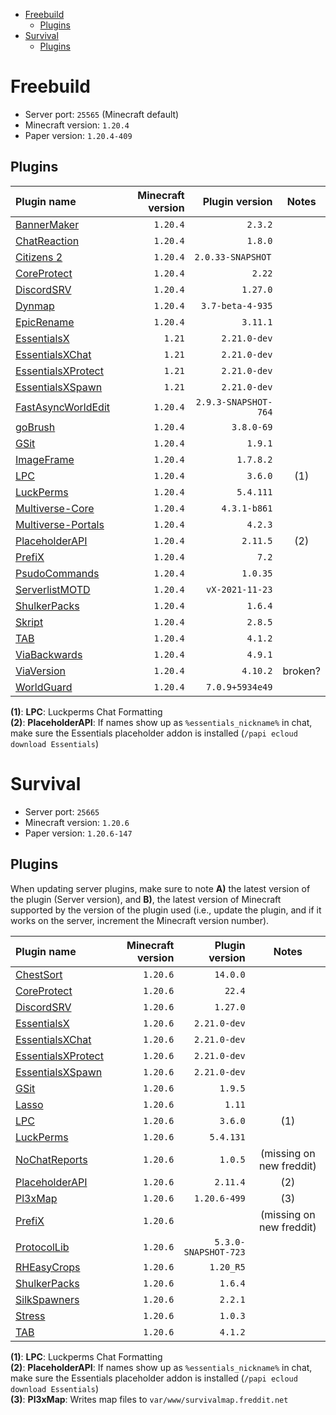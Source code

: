 - [Freebuild](#freebuild)
  - [Plugins](#plugins)
- [Survival](#survival)
  - [Plugins](#plugins-1)

# Freebuild

- Server port: `25565` (Minecraft default)
- Minecraft version: `1.20.4`
- Paper version: `1.20.4-409`

## Plugins

| Plugin name                                                              | Minecraft version |       Plugin version |  Notes  |
|:------------------------------------------------------------------------ | -----------------:| --------------------:|:-------:|
| [BannerMaker](https://www.spigotmc.org/resources/4380/)                  |          `1.20.4` |              `2.3.2` |         |
| [ChatReaction](https://www.spigotmc.org/resources/3748/)                 |          `1.20.4` |              `1.8.0` |         |
| [Citizens 2](https://ci.citizensnpcs.co/job/citizens2/)                  |          `1.20.4` |   `2.0.33-SNAPSHOT ` |         |
| [CoreProtect](https://www.spigotmc.org/resources/8631/)                  |          `1.20.4` |               `2.22` |         |
| [DiscordSRV](https://www.spigotmc.org/resources/18494/)                  |          `1.20.4` |             `1.27.0` |         |
| [Dynmap](https://www.spigotmc.org/resources/274/)                        |          `1.20.4` |     `3.7-beta-4-935` |         |
| [EpicRename](https://www.spigotmc.org/resources/4341/)                   |          `1.20.4` |             `3.11.1` |         |
| [EssentialsX](https://www.spigotmc.org/resources/9089/)                  |            `1.21` |         `2.21.0-dev` |         |
| [EssentialsXChat](https://www.spigotmc.org/resources/9089/)              |            `1.21` |         `2.21.0-dev` |         |
| [EssentialsXProtect](https://www.spigotmc.org/resources/9089/)           |            `1.21` |         `2.21.0-dev` |         |
| [EssentialsXSpawn](https://www.spigotmc.org/resources/9089/)             |            `1.21` |         `2.21.0-dev` |         |
| [FastAsyncWorldEdit](https://www.spigotmc.org/resources/13932/)          |          `1.20.4` | `2.9.3-SNAPSHOT-764` |         |
| [goBrush](https://www.spigotmc.org/resources/23118/)                     |          `1.20.4` |           `3.8.0-69` |         |
| [GSit](https://www.spigotmc.org/resources/62325/)                        |          `1.20.4` |              `1.9.1` |         |
| [ImageFrame](https://www.spigotmc.org/resources/106031/)                 |          `1.20.4` |            `1.7.8.2` |         |
| [LPC](https://www.spigotmc.org/resources/68965/)                         |          `1.20.4` |              `3.6.0` |   (1)   |
| [LuckPerms](https://www.spigotmc.org/resources/28140/)                   |          `1.20.4` |            `5.4.111` |         |
| [Multiverse-Core](https://dev.bukkit.org/projects/multiverse-core)       |          `1.20.4` |         `4.3.1-b861` |         |
| [Multiverse-Portals](https://dev.bukkit.org/projects/multiverse-portals) |          `1.20.4` |              `4.2.3` |         |
| [PlaceholderAPI](https://www.spigotmc.org/resources/6245/)               |          `1.20.4` |             `2.11.5` |   (2)   |
| [PrefiX](https://www.spigotmc.org/resources/70359/)                      |          `1.20.4` |                `7.2` |         |
| [PsudoCommands](https://www.spigotmc.org/resources/56738/)               |          `1.20.4` |             `1.0.35` |         |
| [ServerlistMOTD](https://dev.bukkit.org/projects/serverlistmotd)         |          `1.20.4` |      `vX-2021-11-23` |         |
| [ShulkerPacks](https://www.spigotmc.org/resources/67466/)                |          `1.20.4` |              `1.6.4` |         |
| [Skript](https://www.spigotmc.org/resources/skript.114544/)              |          `1.20.4` |              `2.8.5` |         |
| [TAB](https://www.spigotmc.org/resources/57806/)                         |          `1.20.4` |              `4.1.2` |         |
| [ViaBackwards](https://www.spigotmc.org/resources/27448/)                |          `1.20.4` |              `4.9.1` |         |
| [ViaVersion](https://www.spigotmc.org/resources/19254/)                  |          `1.20.4` |             `4.10.2` | broken? |
| [WorldGuard](https://enginehub.org/worldguard)                           |          `1.20.4` |      `7.0.9+5934e49` |         |

**(1)**: **LPC**: Luckperms Chat Formatting  
**(2)**: **PlaceholderAPI**: If names show up as `%essentials_nickname%` in chat, make sure the Essentials placeholder addon is installed (`/papi ecloud download Essentials`)

# Survival

- Server port: `25665`
- Minecraft version: `1.20.6`
- Paper version: `1.20.6-147`

## Plugins

When updating server plugins, make sure to note **A)** the latest version of the plugin (Server version), and **B)**, the latest version of Minecraft supported by the version of the plugin used (i.e., update the plugin, and if it works on the server, increment the Minecraft version number).

| Plugin name                                                    | Minecraft version |       Plugin version |           Notes          |
|:-------------------------------------------------------------- | -----------------:| --------------------:|:------------------------:|
| [ChestSort](https://www.spigotmc.org/resources/59773/)         |          `1.20.6` |             `14.0.0` |                          |
| [CoreProtect](https://www.spigotmc.org/resources/8631/)        |          `1.20.6` |               `22.4` |                          |
| [DiscordSRV](https://www.spigotmc.org/resources/18494/)        |          `1.20.6` |             `1.27.0` |                          |
| [EssentialsX](https://www.spigotmc.org/resources/9089/)        |          `1.20.6` |         `2.21.0-dev` |                          |
| [EssentialsXChat](https://www.spigotmc.org/resources/9089/)    |          `1.20.6` |         `2.21.0-dev` |                          |
| [EssentialsXProtect](https://www.spigotmc.org/resources/9089/) |          `1.20.6` |         `2.21.0-dev` |                          |
| [EssentialsXSpawn](https://www.spigotmc.org/resources/9089/)   |          `1.20.6` |         `2.21.0-dev` |                          |
| [GSit](https://www.spigotmc.org/resources/62325/)              |          `1.20.6` |              `1.9.5` |                          |
| [Lasso](https://www.spigotmc.org/resources/54815/)             |          `1.20.6` |               `1.11` |                          |
| [LPC](https://www.spigotmc.org/resources/68965/)               |          `1.20.6` |              `3.6.0` |            (1)           |
| [LuckPerms](https://www.spigotmc.org/resources/28140/)         |          `1.20.6` |            `5.4.131` |                          |
| [NoChatReports](https://www.spigotmc.org/resources/102931/)    |          `1.20.6` |              `1.0.5` | (missing on new freddit) |
| [PlaceholderAPI](https://www.spigotmc.org/resources/6245/)     |          `1.20.6` |             `2.11.4` |            (2)           |
| [Pl3xMap](https://modrinth.com/plugin/pl3xmap)                 |          `1.20.6` |         `1.20.6-499` |            (3)           |
| [PrefiX](https://www.spigotmc.org/resources/70359/)            |          `1.20.6` |                      | (missing on new freddit) |
| [ProtocolLib](https://www.spigotmc.org/resources/1997/)        |          `1.20.6` | `5.3.0-SNAPSHOT-723` |                          |
| [RHEasyCrops](https://www.spigotmc.org/resources/86956/)       |          `1.20.6` |            `1.20_R5` |                          |
| [ShulkerPacks](https://www.spigotmc.org/resources/67466/)      |          `1.20.6` |              `1.6.4` |                          |
| [SilkSpawners](https://www.spigotmc.org/resources/60063/)      |          `1.20.6` |              `2.2.1` |                          |
| [Stress](https://www.spigotmc.org/resources/79374/)            |          `1.20.6` |              `1.0.3` |                          |
| [TAB](https://www.spigotmc.org/resources/57806/)               |          `1.20.6` |              `4.1.2` |                          |

**(1)**: **LPC**: Luckperms Chat Formatting  
**(2)**: **PlaceholderAPI**: If names show up as `%essentials_nickname%` in chat, make sure the Essentials placeholder addon is installed (`/papi ecloud download Essentials`)  
**(3)**: **Pl3xMap**: Writes map files to `var/www/survivalmap.freddit.net`
